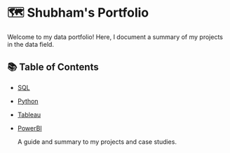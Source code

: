 # 🗺 Shubham's Portfolio
Welcome to my data portfolio! Here, I document a summary of my projects in the data field. 

## 📚 Table of Contents
- [SQL](#sql)
- [Python](#python)
- [Tableau](#tableau)
- [PowerBI](#PowerBI)

  A guide and summary to my projects and case studies. 
